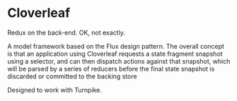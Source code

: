 Cloverleaf
==========

Redux on the back-end. OK, not exactly.

A model framework based on the Flux design pattern. The overall concept is that an application using
Cloverleaf requests a state fragment snapshot using a selector, and can then dispatch actions against
that snapshot, which will be parsed by a series of reducers before the final state snapshot is 
discarded or committed to the backing store

Designed to work with Turnpike.
